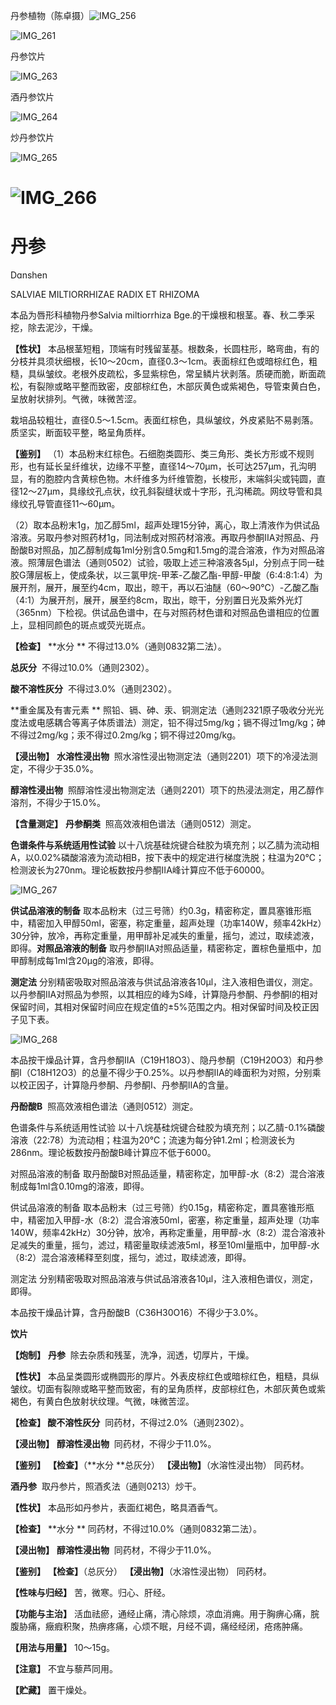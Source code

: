 丹参植物（陈卓摄）![IMG_256](/medicine-image/dan-can/1.png)

![IMG_261](/medicine-image/dan-can/2.png)

丹参饮片

![IMG_263](/medicine-image/dan-can/3.png)

酒丹参饮片

![IMG_264](/medicine-image/dan-can/4.png)

炒丹参饮片

![IMG_265](/medicine-image/dan-can/5.png)

# ![IMG_266](/medicine-image/dan-can/6.png)

# ****丹参****

Dɑnshen

SALVIAE MILTIORRHIZAE RADIX ET RHIZOMA

本品为唇形科植物丹参Salvia miltiorrhiza Bge.的干燥根和根茎。春、秋二季采挖，除去泥沙，干燥。

**【性状】** 本品根茎短粗，顶端有时残留茎基。根数条，长圆柱形，略弯曲，有的分枝并具须状细根，长10～20cm，直径0.3～1cm。表面棕红色或暗棕红色，粗糙，具纵皱纹。老根外皮疏松，多显紫棕色，常呈鳞片状剥落。质硬而脆，断面疏松，有裂隙或略平整而致密，皮部棕红色，木部灰黄色或紫褐色，导管束黄白色，呈放射状排列。气微，味微苦涩。

栽培品较粗壮，直径0.5～1.5cm。表面红棕色，具纵皱纹，外皮紧贴不易剥落。质坚实，断面较平整，略呈角质样。

**【鉴别】** （1）本品粉末红棕色。石细胞类圆形、类三角形、类长方形或不规则形，也有延长呈纤维状，边缘不平整，直径14～70μm，长可达257μm，孔沟明显，有的胞腔内含黄棕色物。木纤维多为纤维管胞，长梭形，末端斜尖或钝圆，直径12～27μm，具缘纹孔点状，纹孔斜裂缝状或十字形，孔沟稀疏。网纹导管和具缘纹孔导管直径11～60μm。

（2）取本品粉末1g，加乙醇5ml，超声处理15分钟，离心，取上清液作为供试品溶液。另取丹参对照药材1g，同法制成对照药材溶液。再取丹参酮ⅡA对照品、丹酚酸B对照品，加乙醇制成每1ml分别含0.5mg和1.5mg的混合溶液，作为对照品溶液。照薄层色谱法（通则0502）试验，吸取上述三种溶液各5μl，分别点于同一硅胶G薄层板上，使成条状，以三氯甲烷-甲苯-乙酸乙酯-甲醇-甲酸（6:4:8:1:4）为展开剂，展开，展至约4cm，取出，晾干，再以石油醚（60～90℃）-乙酸乙酯（4:1）为展开剂，展开，展至约8cm，取出，晾干，分别置日光及紫外光灯（365nm）下检视。供试品色谱中，在与对照药材色谱和对照品色谱相应的位置上，显相同颜色的斑点或荧光斑点。

**【检查】** **水分 ** 不得过13.0\%（通则0832第二法）。

**总灰分**  不得过10.0\%（通则2302）。

**酸不溶性灰分**  不得过3.0\%（通则2302）。

**重金属及有害元素 ** 照铅、镉、砷、汞、铜测定法（通则2321原子吸收分光光度法或电感耦合等离子体质谱法）测定，铅不得过5mg/kg；镉不得过1mg/kg；砷不得过2mg/kg；汞不得过0.2mg/kg；铜不得过20mg/kg。

**【浸出物】** **水溶性浸出物**  照水溶性浸出物测定法（通则2201）项下的冷浸法测定，不得少于35.0\%。

**醇溶性浸出物**  照醇溶性浸出物测定法（通则2201）项下的热浸法测定，用乙醇作溶剂，不得少于15.0\%。

**【含量测定】** **丹参酮类**  照高效液相色谱法（通则0512）测定。

**色谱条件与系统适用性试验** 以十八烷基硅烷键合硅胶为填充剂；以乙腈为流动相A，以0.02\%磷酸溶液为流动相B，按下表中的规定进行梯度洗脱；柱温为20℃；检测波长为270nm。理论板数按丹参酮ⅡA峰计算应不低于60000。

![IMG_267](/medicine-image/dan-can/7.png)

**供试品溶液的制备** 取本品粉末（过三号筛）约0.3g，精密称定，置具塞锥形瓶中，精密加入甲醇50ml，密塞，称定重量，超声处理（功率140W，频率42kHz）30分钟，放冷，再称定重量，用甲醇补足减失的重量，摇匀，滤过，取续滤液，即得。**对照品溶液的制备** 取丹参酮ⅡA对照品适量，精密称定，置棕色量瓶中，加甲醇制成每1ml含20μg的溶液，即得。

**测定法** 分别精密吸取对照品溶液与供试品溶液各10μl，注入液相色谱仪，测定。以丹参酮ⅡA对照品为参照，以其相应的峰为S峰，计算隐丹参酮、丹参酮Ⅰ的相对保留时间，其相对保留时间应在规定值的±5\%范围之内。相对保留时间及校正因子见下表。

![IMG_268](/medicine-image/dan-can/8.png)

本品按干燥品计算，含丹参酮ⅡA（C19H18O3）、隐丹参酮（C19H20O3）和丹参酮Ⅰ（C18H12O3）的总量不得少于0.25\%。以丹参酮ⅡA的峰面积为对照，分别乘以校正因子，计算隐丹参酮、丹参酮Ⅰ、丹参酮ⅡA的含量。

**丹酚酸B**  照高效液相色谱法（通则0512）测定。

色谱条件与系统适用性试验 以十八烷基硅烷键合硅胶为填充剂；以乙腈-0.1\%磷酸溶液（22:78）为流动相；柱温为20℃；流速为每分钟1.2ml；检测波长为286nm。理论板数按丹酚酸B峰计算应不低于6000。

对照品溶液的制备 取丹酚酸B对照品适量，精密称定，加甲醇-水（8:2）混合溶液制成每1ml含0.10mg的溶液，即得。

供试品溶液的制备 取本品粉末（过三号筛）约0.15g，精密称定，置具塞锥形瓶中，精密加入甲醇-水（8:2）混合溶液50ml，密塞，称定重量，超声处理（功率140W，频率42kHz）30分钟，放冷，再称定重量，用甲醇-水（8:2）混合溶液补足减失的重量，摇匀，滤过，精密量取续滤液5ml，移至10ml量瓶中，加甲醇-水（8:2）混合溶液稀释至刻度，摇匀，滤过，取续滤液，即得。

测定法 分别精密吸取对照品溶液与供试品溶液各10μl，注入液相色谱仪，测定，即得。

本品按干燥品计算，含丹酚酸B（C36H30O16）不得少于3.0\%。

**饮片**

**【炮制】** **丹参**  除去杂质和残茎，洗净，润透，切厚片，干燥。

**【性状】** 本品呈类圆形或椭圆形的厚片。外表皮棕红色或暗棕红色，粗糙，具纵皱纹。切面有裂隙或略平整而致密，有的呈角质样，皮部棕红色，木部灰黄色或紫褐色，有黄白色放射状纹理。气微，味微苦涩。

**【检查】 酸不溶性灰分**  同药材，不得过2.0\%（通则2302）。

**【浸出物】** **醇溶性浸出物**  同药材，不得少于11.0\%。

**【鉴别】** **【检查】**（**水分 **总灰分） **【浸出物】**（水溶性浸出物） 同药材。

**酒丹参**  取丹参片，照酒炙法（通则0213）炒干。

**【性状】** 本品形如丹参片，表面红褐色，略具酒香气。

**【检查】** **水分 ** 同药材，不得过10.0\%（通则0832第二法）。

**【浸出物】** **醇溶性浸出物**  同药材，不得少于11.0\%。

**【鉴别】** **【检查】**（总灰分） **【浸出物】**（水溶性浸出物） 同药材。

**【性味与归经】** 苦，微寒。归心、肝经。

**【功能与主治】** 活血祛瘀，通经止痛，清心除烦，凉血消痈。用于胸痹心痛，脘腹胁痛，癥瘕积聚，热痹疼痛，心烦不眠，月经不调，痛经经闭，疮疡肿痛。

**【用法与用量】** 10～15g。

**【注意】** 不宜与藜芦同用。

**【贮藏】** 置干燥处。